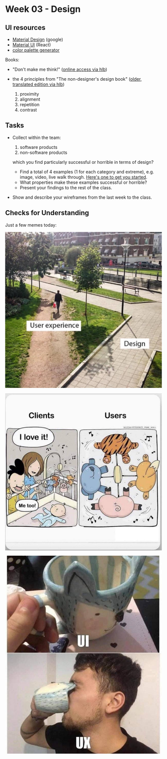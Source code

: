 # Week 03 - Design

## UI resources

- [Material Design](https://material.io/) (google)
- [Material UI](https://mui.com/) (React)
- [color palette generator](https://coolors.co/)

Books:

- "Don't make me think!" ([online access via hlb](https://hds.hebis.de/hlbfu/Record/HEB353277630))
- the 4 principles from "The non-designer's design book" ([older, translated edition via hlb](https://hds.hebis.de/hlbfu/Record/HEB274189097))

    1. proximity
    2. alignment
    3. repetition
    4. contrast

## Tasks

- Collect within the team:

    1. software products
    2. non-software products

  which you find particularly successful or horrible in terms of design?

    - Find a total of 4 examples (1 for each category and extreme), e.g. image, video, live walk through. [Here's one to get you started](https://en.wikipedia.org/wiki/Juicero).
    - What properties make these examples successful or horrible?
    - Present your findings to the rest of the class.

- Show and describe your wireframes from the last week to the class.

## Checks for Understanding

Just a few memes today:

![Photo of a city park with paved paths labeled “Design”. Between these paths is a heavily trodden meadow on which someone is walking. This part is labeled “User experience”.](/img/design_vs_experience.jpeg)

![Comic with 2 pictures. The first picture shows two adults standing next to a crib. A child is lying in the crib under 4 animal figures that are turning and playing music. The second picture shows the perspective of the child, who can only see the rear parts of the animal figures.](/img/clients_vs_users_perspective.jpeg)

![Two photos. The first photo shows a cute-looking mug in the shape of a cat. The cat's ears protrude beyond the usual rim. The second photo shows a person drinking from the mug. The protruding ears poke into the person's eyes.](/img/ui_ux.jpeg)
